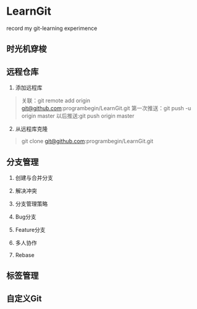 # LearnGit
record my git-learning experimence

## 时光机穿梭


## 远程仓库
1. 添加远程库

>  关联：git remote add origin git@github.com:programbegin/LearnGit.git
>  第一次推送：git push -u origin master
>  以后推送:git push origin master

2. 从远程库克隆
> git clone git@github.com:programbegin/LearnGit.git
## 分支管理
1. 创建与合并分支
    
1. 解决冲突
1. 分支管理策略
1. Bug分支
1. Feature分支
1. 多人协作
1. Rebase


## 标签管理



## 自定义Git
